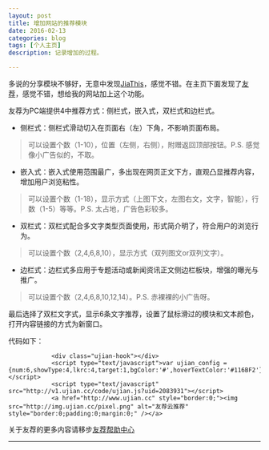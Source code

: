 ```yaml
---
layout: post
title: 增加网站的推荐模块
date: 2016-02-13
categories: blog
tags: [个人主页]
description: 记录增加的过程。

---
```


多说的分享模块不够好，无意中发现[JiaThis](http://www.jiathis.com/)，感觉不错。在主页下面发现了[友荐](http://www.ujian.cc/)，感觉不错，想给我的网站加上这个功能。

友荐为PC端提供4中推荐方式：侧栏式，嵌入式，双栏式和边栏式。

- 侧栏式：侧栏式滑动切入在页面右（左）下角，不影响页面布局。
> 可以设置个数（1-10），位置（左侧，右侧），附赠返回顶部按钮。P.S. 感觉像小广告似的，不取。

- 嵌入式：嵌入式使用范围最广，多出现在网页正文下方，直观凸显推荐内容，增加用户浏览粘性。
> 可以设置个数（1-18），显示方式（上图下文，左图右文，文字，智能），行数（1-5）等等。P.S. 太占地，广告色彩较多。

- 双栏式：双栏式配合多文字类型页面使用，形式简介明了，符合用户的浏览行为。
> 可以设置个数（2,4,6,8,10），显示方式（双列图文or双列文字）。

- 边栏式：边栏式多应用于专题活动或新闻资讯正文侧边栏板块，增强的曝光与推广。
> 可以设置个数（2,4,6,8,10,12,14）。P.S. 赤裸裸的小广告呀。

最后选择了双栏文字式，显示6条文字推荐，设置了鼠标滑过的模块和文本颜色，打开内容链接的方式为新窗口。

代码如下：

<!-- UJian Button BEGIN -->
                <div class="ujian-hook"></div>
                <script type="text/javascript">var ujian_config = {num:6,showType:4,lkrc:4,target:1,bgColor:'#',hoverTextColor:'#116BF2'};</script>
                <script type="text/javascript" src="http://v1.ujian.cc/code/ujian.js?uid=2083931"></script>
                <a href="http://www.ujian.cc" style="border:0;"><img src="http://img.ujian.cc/pixel.png" alt="友荐云推荐" style="border:0;padding:0;margin:0;" /></a>
<!-- UJian Button END -->

关于友荐的更多内容请移步[友荐帮助中心](http://www.ujian.cc/help/index/)

---










